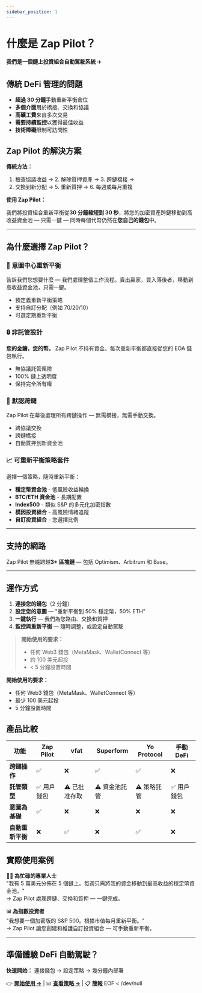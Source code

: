 ```yaml
---
sidebar_position: 1
---
```


# 什麼是 Zap Pilot？

**我們是一個鏈上投資組合自動駕駛系統** ✈️

## 傳統 DeFi 管理的問題

- **超過 30 分鐘**手動重新平衡倉位
- **多個介面**用於橋接、交換和協議
- **高礦工費**來自多次交易
- **需要持續監控**以獲得最佳收益
- **技術障礙**限制可訪問性

## Zap Pilot 的解決方案

**傳統方法：**

1. 檢查協議收益 → 2. 解除質押資產 → 3. 跨鏈橋接 →
2. 交換到新分配 → 5. 重新質押 → 6. 每週或每月重複

**使用 Zap Pilot：**

我們將投資組合重新平衡從**30 分鐘縮短到 30 秒**，將您的加密資產跨鏈移動到高收益資金池 — 只需一鍵 — 同時每個代幣仍然在**您自己的錢包**中。

---

## 為什麼選擇 Zap Pilot？

### 🔁 **意圖中心重新平衡**

告訴我們您想要什麼 — 我們處理整個工作流程。賣出贏家，買入落後者，移動到高收益資金池，只需一鍵。

- 預定義重新平衡策略
- 支持自訂分配（例如 70/20/10）
- 可選定期重新平衡

### 🔒 **非託管設計**

**您的金鑰，您的幣。** Zap Pilot 不持有資金。每次重新平衡都直接從您的 EOA 錢包執行。

- 無協議託管風險
- 100% 鏈上透明度
- 保持完全所有權

### 🌉 **默認跨鏈**

Zap Pilot 在幕後處理所有跨鏈操作 — 無需橋接，無需手動交換。

- 跨協議交換
- 跨鏈橋接
- 自動質押到新資金池

### 📈 **可重新平衡策略套件**

選擇一個策略，隨時重新平衡：

- **穩定幣資金池** - 低風險收益輪換
- **BTC/ETH 資金池** - 長期配置
- **Index500** - 類似 S&P 的多元化加密指數
- **模因投資組合** - 高風險情緒追蹤
- **自訂投資組合** - 您選擇比例

---

## 支持的網路

Zap Pilot 無縫跨越**3+ 區塊鏈** — 包括 Optimism、Arbitrum 和 Base。

---

## 運作方式

1. **連接您的錢包**（2 分鐘）
2. **設定您的意圖** — "重新平衡到 50% 穩定幣，50% ETH"
3. **一鍵執行** — 我們為您路由、交換和質押
4. **監控與重新平衡** — 隨時調整，或設定自動駕駛

> **開始使用的要求：**
>
> - 任何 Web3 錢包（MetaMask、WalletConnect 等）
> - 約 100 美元起投
> - < 5 分鐘設置時間

**開始使用的要求：**

- 任何 Web3 錢包（MetaMask、WalletConnect 等）
- 最少 100 美元起投
- 5 分鐘設置時間

## 產品比較

| 功能             | Zap Pilot   | vfat          | Superform     | Yo Protocol | 手動 DeFi   |
| ---------------- | ----------- | ------------- | ------------- | ----------- | ----------- |
| **跨鏈操作**     | ✅          | ❌            | ✅            | ✅          | ❌          |
| **託管類型**     | ✅ 用戶錢包 | ⚠️ 已批准存取 | ⚠️ 資金池託管 | ⚠️ 策略託管 | ✅ 用戶錢包 |
| **意圖為基礎**   | ✅          | ❌            | ❌            | ❌          | ❌          |
| **自動重新平衡** | ❌          | ✅            | ❌            | ✅          | ❌          |

## 實際使用案例

**🧑‍💼 為忙碌的專業人士**  
"我有 5 萬美元分佈在 5 個鏈上。每週只需將我的資金移動到最高收益的穩定幣資金池。"  
→ Zap Pilot 處理跨鏈、交換和質押 — 一鍵完成。

**📊 為指數投資者**  
"我想要一個加密版的 S&P 500。根據市值每月重新平衡。"  
→ Zap Pilot 讓您創建和維護自訂投資組合 — 可手動重新平衡。

---

## 準備體驗 DeFi 自動駕駛？

**快速開始：** 連接錢包 → 設定策略 → 幾分鐘內部署

👉 **[開始使用 →](./getting-started)** | 📊 **[查看策略 →](./strategies)** | 📋
**[簡報](https://www.storydoc.com/4631eef1a29ef2f29cea41c1b0ffb2c0/3e32d664-4e36-4e02-851c-47fa166e2682/6885c327196aa808558298eb)**
EOF < /dev/null
